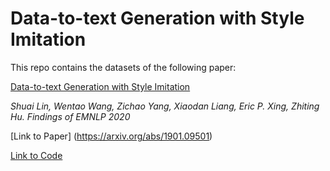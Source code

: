 # Data-to-text Generation with Style Imitation

This repo contains the datasets of the following paper:

[Data-to-text Generation with Style Imitation](https://arxiv.org/abs/1901.09501)

*Shuai Lin, Wentao Wang, Zichao Yang, Xiaodan Liang, Eric P. Xing, Zhiting Hu.*
*Findings of EMNLP 2020* 

[Link to Paper] (https://arxiv.org/abs/1901.09501)

[Link to Code](https://github.com/ha-lins/DTG-SI)
